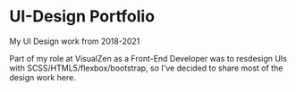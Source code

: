 # UI-Design Portfolio
My UI Design work from 2018-2021

Part of my role at VisualZen as a Front-End Developer was to resdesign UIs with SCSS/HTML5/flexbox/bootstrap, so I've decided to share most of the design work here.
